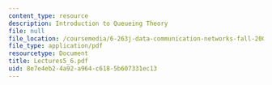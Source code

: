 ```yaml
---
content_type: resource
description: Introduction to Queueing Theory
file: null
file_location: /coursemedia/6-263j-data-communication-networks-fall-2002/8e7e4eb24a92a964c6185b607331ec13_Lectures5_6.pdf
file_type: application/pdf
resourcetype: Document
title: Lectures5_6.pdf
uid: 8e7e4eb2-4a92-a964-c618-5b607331ec13
---
```


